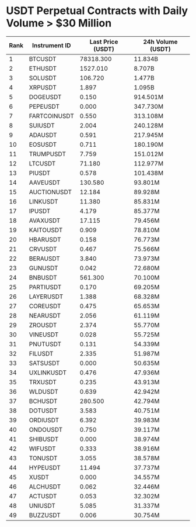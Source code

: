 # USDT Perpetual Contracts with Daily Volume > $30 Million

| Rank | Instrument ID | Last Price (USDT) | 24h Volume (USDT) |
|------|---------------|-------------------|-------------------|
| 1 | BTCUSDT | 78318.300 | 11.834B |
| 2 | ETHUSDT | 1527.010 | 8.707B |
| 3 | SOLUSDT | 106.720 | 1.477B |
| 4 | XRPUSDT | 1.897 | 1.095B |
| 5 | DOGEUSDT | 0.150 | 914.501M |
| 6 | PEPEUSDT | 0.000 | 347.730M |
| 7 | FARTCOINUSDT | 0.550 | 313.108M |
| 8 | SUIUSDT | 2.004 | 240.128M |
| 9 | ADAUSDT | 0.591 | 217.945M |
| 10 | EOSUSDT | 0.711 | 180.190M |
| 11 | TRUMPUSDT | 7.759 | 151.012M |
| 12 | LTCUSDT | 71.180 | 112.977M |
| 13 | PIUSDT | 0.578 | 101.438M |
| 14 | AAVEUSDT | 130.580 | 93.801M |
| 15 | AUCTIONUSDT | 12.184 | 89.928M |
| 16 | LINKUSDT | 11.380 | 85.831M |
| 17 | IPUSDT | 4.179 | 85.377M |
| 18 | AVAXUSDT | 17.115 | 79.456M |
| 19 | KAITOUSDT | 0.909 | 78.810M |
| 20 | HBARUSDT | 0.158 | 76.773M |
| 21 | CRVUSDT | 0.467 | 75.566M |
| 22 | BERAUSDT | 3.840 | 73.973M |
| 23 | GUNUSDT | 0.042 | 72.680M |
| 24 | BNBUSDT | 561.300 | 70.100M |
| 25 | PARTIUSDT | 0.170 | 69.205M |
| 26 | LAYERUSDT | 1.388 | 68.328M |
| 27 | COREUSDT | 0.475 | 65.653M |
| 28 | NEARUSDT | 2.056 | 61.119M |
| 29 | ZROUSDT | 2.374 | 55.770M |
| 30 | VINEUSDT | 0.028 | 55.725M |
| 31 | PNUTUSDT | 0.131 | 54.339M |
| 32 | FILUSDT | 2.335 | 51.987M |
| 33 | SATSUSDT | 0.000 | 50.635M |
| 34 | UXLINKUSDT | 0.476 | 47.936M |
| 35 | TRXUSDT | 0.235 | 43.913M |
| 36 | WLDUSDT | 0.639 | 42.942M |
| 37 | BCHUSDT | 280.500 | 42.794M |
| 38 | DOTUSDT | 3.583 | 40.751M |
| 39 | ORDIUSDT | 6.392 | 39.983M |
| 40 | ONDOUSDT | 0.750 | 39.117M |
| 41 | SHIBUSDT | 0.000 | 38.974M |
| 42 | WIFUSDT | 0.333 | 38.916M |
| 43 | TONUSDT | 3.055 | 38.578M |
| 44 | HYPEUSDT | 11.494 | 37.737M |
| 45 | XUSDT | 0.000 | 34.557M |
| 46 | ALCHUSDT | 0.062 | 32.446M |
| 47 | ACTUSDT | 0.053 | 32.302M |
| 48 | UNIUSDT | 5.085 | 31.337M |
| 49 | BUZZUSDT | 0.006 | 30.754M |
